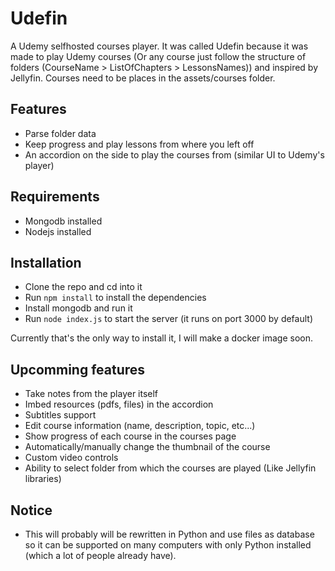 # Udefin
A Udemy selfhosted courses player. It was called Udefin because it was made to play Udemy courses (Or any course just follow the structure of folders (CourseName > ListOfChapters > LessonsNames)) and inspired by Jellyfin.
Courses need to be places in the assets/courses folder.

## Features
- Parse folder data
- Keep progress and play lessons from where you left off
- An accordion on the side to play the courses from (similar UI to Udemy's player)

## Requirements
- Mongodb installed
- Nodejs installed

## Installation
- Clone the repo and cd into it
- Run `npm install` to install the dependencies
- Install mongodb and run it
- Run `node index.js` to start the server (it runs on port 3000 by default)

Currently that's the only way to install it, I will make a docker image soon.

## Upcomming features
- Take notes from the player itself
- Imbed resources (pdfs, files) in the accordion
- Subtitles support
- Edit course information (name, description, topic, etc...)
- Show progress of each course in the courses page
- Automatically/manually change the thumbnail of the course
- Custom video controls
- Ability to select folder from which the courses are played (Like Jellyfin libraries)

## Notice
- This will probably will be rewritten in Python and use files as database so it can be supported on many computers with only Python installed (which a lot of people already have).